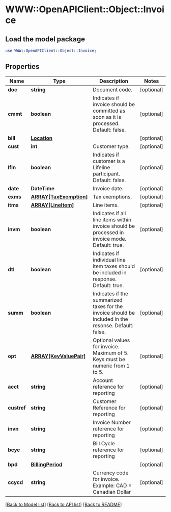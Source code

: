 # WWW::OpenAPIClient::Object::Invoice

## Load the model package
```perl
use WWW::OpenAPIClient::Object::Invoice;
```

## Properties
Name | Type | Description | Notes
------------ | ------------- | ------------- | -------------
**doc** | **string** | Document code. | [optional] 
**cmmt** | **boolean** | Indicates if invoice should be committed as soon as it is processed.  Default: false. | [optional] 
**bill** | [**Location**](Location.md) |  | [optional] 
**cust** | **int** | Customer type. | [optional] 
**lfln** | **boolean** | Indicates if customer is a Lifeline participant.  Default: false. | [optional] 
**date** | **DateTime** | Invoice date. | [optional] 
**exms** | [**ARRAY[TaxExemption]**](TaxExemption.md) | Tax exemptions. | [optional] 
**itms** | [**ARRAY[LineItem]**](LineItem.md) | Line items. | [optional] 
**invm** | **boolean** | Indicates if all line items within invoice should be processed in invoice mode.  Default: true. | [optional] 
**dtl** | **boolean** | Indicates if individual line item taxes should be included in response.  Default: true. | [optional] 
**summ** | **boolean** | Indicates if the summarized taxes for the invoice should be included in the resonse.  Default: false. | [optional] 
**opt** | [**ARRAY[KeyValuePair]**](KeyValuePair.md) | Optional values for invoice. Maximum of 5. Keys must be numeric from 1 to 5. | [optional] 
**acct** | **string** | Account reference for reporting | [optional] 
**custref** | **string** | Customer Reference for reporting | [optional] 
**invn** | **string** | Invoice Number reference for reporting | [optional] 
**bcyc** | **string** | Bill Cycle reference for reporting | [optional] 
**bpd** | [**BillingPeriod**](BillingPeriod.md) |  | [optional] 
**ccycd** | **string** | Currency code for invoice.  Example: CAD &#x3D; Canadian Dollar | [optional] 

[[Back to Model list]](../README.md#documentation-for-models) [[Back to API list]](../README.md#documentation-for-api-endpoints) [[Back to README]](../README.md)


